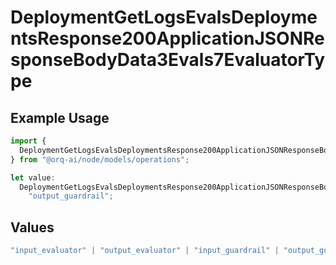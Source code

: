 # DeploymentGetLogsEvalsDeploymentsResponse200ApplicationJSONResponseBodyData3Evals7EvaluatorType

## Example Usage

```typescript
import {
  DeploymentGetLogsEvalsDeploymentsResponse200ApplicationJSONResponseBodyData3Evals7EvaluatorType,
} from "@orq-ai/node/models/operations";

let value:
  DeploymentGetLogsEvalsDeploymentsResponse200ApplicationJSONResponseBodyData3Evals7EvaluatorType =
    "output_guardrail";
```

## Values

```typescript
"input_evaluator" | "output_evaluator" | "input_guardrail" | "output_guardrail"
```
